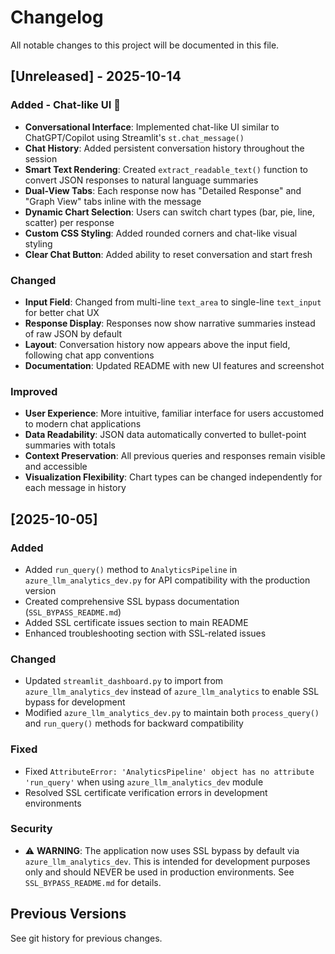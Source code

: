 # Changelog

All notable changes to this project will be documented in this file.

## [Unreleased] - 2025-10-14

### Added - Chat-like UI 🎨
- **Conversational Interface**: Implemented chat-like UI similar to ChatGPT/Copilot using Streamlit's `st.chat_message()`
- **Chat History**: Added persistent conversation history throughout the session
- **Smart Text Rendering**: Created `extract_readable_text()` function to convert JSON responses to natural language summaries
- **Dual-View Tabs**: Each response now has "Detailed Response" and "Graph View" tabs inline with the message
- **Dynamic Chart Selection**: Users can switch chart types (bar, pie, line, scatter) per response
- **Custom CSS Styling**: Added rounded corners and chat-like visual styling
- **Clear Chat Button**: Added ability to reset conversation and start fresh

### Changed
- **Input Field**: Changed from multi-line `text_area` to single-line `text_input` for better chat UX
- **Response Display**: Responses now show narrative summaries instead of raw JSON by default
- **Layout**: Conversation history now appears above the input field, following chat app conventions
- **Documentation**: Updated README with new UI features and screenshot

### Improved
- **User Experience**: More intuitive, familiar interface for users accustomed to modern chat applications
- **Data Readability**: JSON data automatically converted to bullet-point summaries with totals
- **Context Preservation**: All previous queries and responses remain visible and accessible
- **Visualization Flexibility**: Chart types can be changed independently for each message in history

## [2025-10-05]

### Added
- Added `run_query()` method to `AnalyticsPipeline` in `azure_llm_analytics_dev.py` for API compatibility with the production version
- Created comprehensive SSL bypass documentation (`SSL_BYPASS_README.md`)
- Added SSL certificate issues section to main README
- Enhanced troubleshooting section with SSL-related issues

### Changed
- Updated `streamlit_dashboard.py` to import from `azure_llm_analytics_dev` instead of `azure_llm_analytics` to enable SSL bypass for development
- Modified `azure_llm_analytics_dev.py` to maintain both `process_query()` and `run_query()` methods for backward compatibility

### Fixed
- Fixed `AttributeError: 'AnalyticsPipeline' object has no attribute 'run_query'` when using `azure_llm_analytics_dev` module
- Resolved SSL certificate verification errors in development environments

### Security
- ⚠️ **WARNING**: The application now uses SSL bypass by default via `azure_llm_analytics_dev`. This is intended for development purposes only and should NEVER be used in production environments. See `SSL_BYPASS_README.md` for details.

## Previous Versions

See git history for previous changes.
